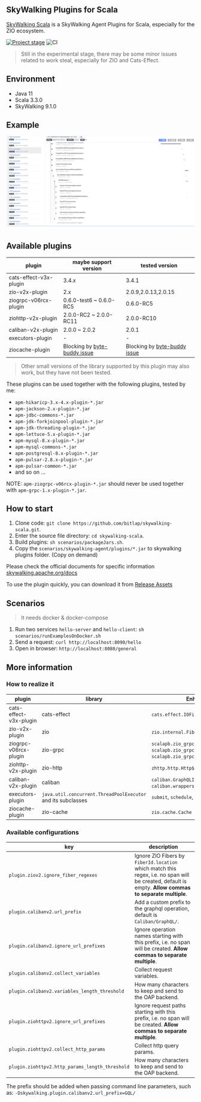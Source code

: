 SkyWalking Plugins for Scala
---

[SkyWalking Scala](https://github.com/bitlap/skywalking-scala) is a SkyWalking Agent Plugins for Scala, especially for the ZIO ecosystem.

[![Project stage][Badge-Stage]][Badge-Stage-Page] 
![CI][Badge-CI]

[Badge-CI]: https://github.com/bitlap/skywalking-scala/actions/workflows/ScalaCI.yml/badge.svg
[Badge-Stage]: https://img.shields.io/badge/Project%20Stage-Development-yellowgreen.svg
[Badge-Stage-Page]: https://github.com/bitlap/bitlap/wiki/Project-Stages

> Still in the experimental stage, there may be some minor issues related to work steal, especially for ZIO and Cats-Effect.

## Environment

- Java 11
- Scala 3.3.0
- SkyWalking 9.1.0

## Example

![](skywalking-scala-preview.jpg)

## Available plugins

| plugin                 | maybe support version                                                           | tested version                                                                  |
|------------------------|---------------------------------------------------------------------------------|---------------------------------------------------------------------------------|
| cats-effect-v3x-plugin | 3.4.x                                                                           | 3.4.1                                                                           |
| zio-v2x-plugin         | 2.x                                                                             | 2.0.9,2.0.13,2.0.15                                                             |
| ziogrpc-v06rcx-plugin  | 0.6.0-test6 ~ 0.6.0-RC5                                                         | 0.6.0-RC5                                                                       |
| ziohttp-v2x-plugin     | 2.0.0-RC2 ~ 2.0.0-RC11                                                          | 2.0.0-RC10                                                                      |
| caliban-v2x-plugin     | 2.0.0 ~ 2.0.2                                                                   | 2.0.1                                                                           |
| executors-plugin       | -                                                                               | -                                                                               |
| ziocache-plugin        | Blocking by [byte-buddy issue](https://github.com/raphw/byte-buddy/issues/1577) | Blocking by [byte-buddy issue](https://github.com/raphw/byte-buddy/issues/1577) |


> Other small versions of the library supported by this plugin may also work, but they have not been tested.

These plugins can be used together with the following plugins, tested by me:
- `apm-hikaricp-3.x-4.x-plugin-*.jar`
- `apm-jackson-2.x-plugin-*.jar`
- `apm-jdbc-commons-*.jar`
- `apm-jdk-forkjoinpool-plugin-*.jar`
- `apm-jdk-threading-plugin-*.jar`
- `apm-lettuce-5.x-plugin-*.jar`
- `apm-mysql-8.x-plugin-*.jar`
- `apm-mysql-commons-*.jar`
- `apm-postgresql-8.x-plugin-*.jar`
- `apm-pulsar-2.8.x-plugin-*.jar`
- `apm-pulsar-common-*.jar`
- and so on ...

NOTE: `apm-ziogrpc-v06rcx-plugin-*.jar` should never be used together with `apm-grpc-1.x-plugin-*.jar`.

## How to start

1. Clone code: `git clone https://github.com/bitlap/skywalking-scala.git`.
2. Enter the source file directory: `cd skywalking-scala`.
3. Build plugins: `sh scenarios/packageJars.sh`. 
4. Copy the `scenarios/skywalking-agent/plugins/*.jar` to skywalking plugins folder. (Copy on demand)

Please check the official documents for specific information
[skywalking.apache.org/docs](https://skywalking.apache.org/docs/skywalking-java/v8.15.0/en/setup/service-agent/java-agent/readme/)

To use the plugin quickly, you can download it from [Release Assets](https://github.com/bitlap/skywalking-scala/releases)

## Scenarios

> It needs docker & docker-compose

1. Run two services `hello-server` and `hello-client`: `sh scenarios/runExamplesOnDocker.sh`
2. Send a request: `curl http://localhost:8090/hello`
3. Open in browser: `http://localhost:8080/general`

##  More information

### How to realize it
| plugin                 | library                                                      | Enhance Targets                                                                                                        | 
|------------------------|--------------------------------------------------------------|------------------------------------------------------------------------------------------------------------------------|
| cats-effect-v3x-plugin | cats-effect                                                  | `cats.effect.IOFiber`                                                                                                  |
| zio-v2x-plugin         | zio                                                          | `zio.internal.FiberRuntime`, `zio.Executor`                                                                            |
| ziogrpc-v06rcx-plugin  | zio-grpc                                                     | `scalapb.zio_grpc.ZChannel`<br/>`scalapb.zio_grpc.server.ZServerCall`<br/>`scalapb.zio_grpc.server.ZServerCallHandler` |
| ziohttp-v2x-plugin     | zio-http                                                     | `zhttp.http.Http$PartialCollectHttp$`                                                                                  |
| caliban-v2x-plugin     | caliban                                                      | `caliban.GraphQLInterpreter`, `caliban.wrappers.Wrapper`                                                               |
| executors-plugin       | `java.util.concurrent.ThreadPoolExecutor` and its subclasses | `submit`, `schedule`, `execute`                                                                                        |
| ziocache-plugin        | zio-cache                                                    | `zio.cache.Cache`                                                                                                      |

### Available configurations
| key                                             | description                                                                                                                                            |
|-------------------------------------------------|--------------------------------------------------------------------------------------------------------------------------------------------------------|
| `plugin.ziov2.ignore_fiber_regexes`             | Ignore ZIO Fibers by `FiberId.location` which match this regex, i.e. no span will be created, default is empty. **Allow commas to separate multiple**. |
| `plugin.calibanv2.url_prefix`                   | Add a custom prefix to the graphql operation, default is `Caliban/GraphQL/`.                                                                           |
| `plugin.calibanv2.ignore_url_prefixes`          | Ignore operation names starting with this prefix, i.e. no span will be created. **Allow commas to separate multiple**.                                 |
| `plugin.calibanv2.collect_variables`            | Collect request variables.                                                                                                                             |
| `plugin.calibanv2.variables_length_threshold`   | How many characters to keep and send to the OAP backend.                                                                                               |
| `plugin.ziohttpv2.ignore_url_prefixes`          | Ignore request paths starting with this prefix, i.e. no span will be created. **Allow commas to separate multiple**.                                   |
| `plugin.ziohttpv2.collect_http_params`          | Collect http query params.                                                                                                                             |
| `plugin.ziohttpv2.http_params_length_threshold` | How many characters to keep and send to the OAP backend.                                                                                               |

The prefix should be added when passing command line parameters, such as: `-Dskywalking.plugin.calibanv2.url_prefix=GQL/`

